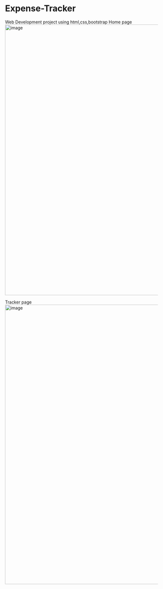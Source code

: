 # Expense-Tracker
Web Development project using html,css,bootstrap
Home page
<img width="1800" height="889" alt="image" src="https://github.com/user-attachments/assets/725406b3-e869-405a-a603-2a40772a2bbf" />

Tracker page
<img width="1800" height="918" alt="image" src="https://github.com/user-attachments/assets/47de1874-0849-4b07-a62d-e99548033f35" />


